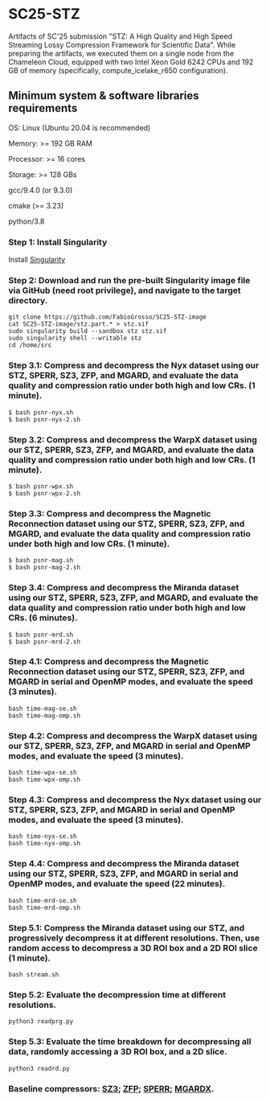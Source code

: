 # SC25-STZ
Artifacts of SC'25 submission "STZ: A High Quality and High Speed Streaming Lossy Compression Framework for Scientific Data". While preparing the artifacts, we executed them on a single node from the Chameleon Cloud, equipped with two Intel Xeon Gold 6242 CPUs and 192 GB of memory (specifically, compute_icelake_r650 configuration).

## Minimum system & software libraries requirements
OS: Linux (Ubuntu 20.04 is recommended)

Memory: >= 192 GB RAM

Processor: >= 16 cores

Storage: >= 128 GBs

gcc/9.4.0 (or 9.3.0)

cmake (>= 3.23)

python/3.8

### Step 1: Install Singularity
Install [Singularity](https://singularity-tutorial.github.io/01-installation/)

### Step 2: Download and run the pre-built Singularity image file via GitHub (need root privilege), and navigate to the target directory.
```
git clone https://github.com/FabioGrosso/SC25-STZ-image
cat SC25-STZ-image/stz.part.* > stz.sif
sudo singularity build --sandbox stz stz.sif
sudo singularity shell --writable stz
cd /home/src
```


### Step 3.1: Compress and decompress the **Nyx** dataset using our STZ, SPERR, SZ3, ZFP, and MGARD, and evaluate the data quality and compression ratio under both **high** and **low** CRs. (1 minute).
```
$ bash psnr-nyx.sh
$ bash psnr-nyx-2.sh
```

### Step 3.2: Compress and decompress the **WarpX** dataset using our STZ, SPERR, SZ3, ZFP, and MGARD, and evaluate the data quality and compression ratio under both **high** and **low** CRs. (1 minute).
```
$ bash psnr-wpx.sh
$ bash psnr-wpx-2.sh
```
### Step 3.3: Compress and decompress the **Magnetic** **Reconnection** dataset using our STZ, SPERR, SZ3, ZFP, and MGARD, and evaluate the data quality and compression ratio under both **high** and **low** CRs. (1 minute).
```
$ bash psnr-mag.sh
$ bash psnr-mag-2.sh
```
### Step 3.4: Compress and decompress the **Miranda** dataset using our STZ, SPERR, SZ3, ZFP, and MGARD, and evaluate the data quality and compression ratio under both **high** and **low** CRs. (6 minutes).
```
$ bash psnr-mrd.sh
$ bash psnr-mrd-2.sh
```

### Step 4.1: Compress and decompress the Magnetic Reconnection dataset using our STZ, SPERR, SZ3, ZFP, and MGARD in serial and OpenMP modes, and evaluate the speed (3 minutes).
```
bash time-mag-se.sh
bash time-mag-omp.sh
```
### Step 4.2: Compress and decompress the WarpX dataset using our STZ, SPERR, SZ3, ZFP, and MGARD in serial and OpenMP modes, and evaluate the speed (3 minutes).
```
bash time-wpx-se.sh
bash time-wpx-omp.sh
```
### Step 4.3: Compress and decompress the Nyx dataset using our STZ, SPERR, SZ3, ZFP, and MGARD in serial and OpenMP modes, and evaluate the speed (3 minutes).
```
bash time-nyx-se.sh
bash time-nyx-omp.sh
```
### Step 4.4: Compress and decompress the Miranda dataset using our STZ, SPERR, SZ3, ZFP, and MGARD in serial and OpenMP modes, and evaluate the speed (22 minutes).
```
bash time-mrd-se.sh
bash time-mrd-omp.sh
```

### Step 5.1: Compress the Miranda dataset using our STZ, and progressively decompress it at different resolutions. Then, use random access to decompress a 3D ROI box and a 2D ROI slice (1 minute).
```
bash stream.sh 
```
### Step 5.2: Evaluate the decompression time at different resolutions.
```
python3 readprg.py
```
### Step 5.3: Evaluate the time breakdown for decompressing all data, randomly accessing a 3D ROI box, and a 2D slice.
```
python3 readrd.py 
```

### Baseline compressors: [SZ3](https://github.com/szcompressor/SZ3.git); [ZFP](https://github.com/LLNL/zfp); [SPERR](https://github.com/NCAR/SPERR); [MGARDX](https://github.com/CODARcode/MGARD/tree/master).

